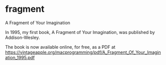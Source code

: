 # fragment
A Fragment of Your Imagination

In 1995, my first book, A Fragment of Your Imagination, was published by Addison-Wesley. 

The book is now available online, for free, as a PDF at https://vintageapple.org/macprogramming/pdf/A_Fragment_Of_Your_Imagination_1995.pdf

